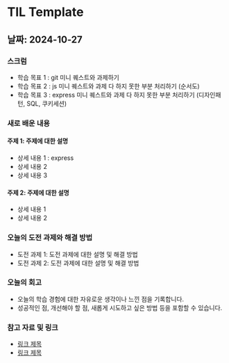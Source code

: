 # TIL Template

## 날짜: 2024-10-27

### 스크럼
- 학습 목표 1 : git 미니 퀘스트와 과제하기
- 학습 목표 2 : js 미니 퀘스트와 과제 다 하지 못한 부분 처리하기 (순서도)
- 학습 목표 3 : express 미니 퀘스트와 과제 다 하지 못한 부분 처리하기 (디자인패턴, SQL, 쿠키세션)

### 새로 배운 내용
#### 주제 1: 주제에 대한 설명
- 상세 내용 1 : express
- 상세 내용 2
- 상세 내용 3

#### 주제 2: 주제에 대한 설명
- 상세 내용 1
- 상세 내용 2

### 오늘의 도전 과제와 해결 방법
- 도전 과제 1: 도전 과제에 대한 설명 및 해결 방법
- 도전 과제 2: 도전 과제에 대한 설명 및 해결 방법

### 오늘의 회고
- 오늘의 학습 경험에 대한 자유로운 생각이나 느낀 점을 기록합니다.
- 성공적인 점, 개선해야 할 점, 새롭게 시도하고 싶은 방법 등을 포함할 수 있습니다.

### 참고 자료 및 링크
- [링크 제목](URL)
- [링크 제목](URL)
